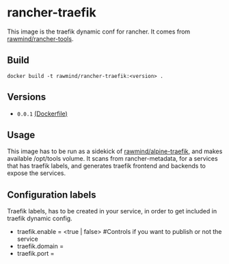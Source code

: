 rancher-traefik
==============

This image is the traefik dynamic conf for rancher. It comes from [rawmind/rancher-tools][rancher-tools].

## Build

```
docker build -t rawmind/rancher-traefik:<version> .
```

## Versions

- `0.0.1` [(Dockerfile)](https://github.com/rawmind0/rancher-traefik/blob/master/Dockerfile)


## Usage

This image has to be run as a sidekick of [rawmind/alpine-traefik][alpine-traefik], and makes available /opt/tools volume. It scans from rancher-metadata, for a services that has traefik labels, and generates traefik frontend and backends to expose the services.


## Configuration labels

Traefik labels, has to be created in your service, in order to get included in traefik dynamic config.

- traefik.enable = <true | false> #Controls if you want to publish or not the service
- traefik.domain	= <Domain name to route rule>
- traefik.port = <port to expose throught traefik>

[alpine-traefik]: https://github.com/rawmind0/alpine-traefik 
[rancher-tools]: https://github.com/rawmind0/rancher-tools

